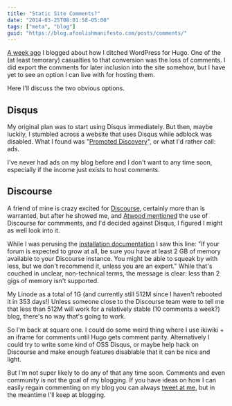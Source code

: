 ```yaml
---
title: "Static Site Comments?"
date: "2014-03-25T08:01:58-05:00"
tags: ["meta", "blog"]
guid: "https://blog.afoolishmanifesto.com/posts/comments/"
---
```

[A week ago](/posts/hugo) I blogged about how I ditched WordPress for Hugo.  One
of the (at least temorary) casualties to that conversion was the loss of
comments.  I did export the comments for later inclusion into the site somehow,
but I have yet to see an option I can live with for hosting them.

Here I'll discuss the two obvious options.

## Disqus

My original plan was to start using Disqus immediately.  But then, maybe
luckily, I stumbled across a website that uses Disqus while adblock was
disabled.  What I found was "[Promoted
Discovery](http://help.disqus.com/customer/portal/articles/666278-introducing-promoted-discovery-and-f-a-q-)",
or what I'd rather call: ads.

I've never had ads on my blog before and I don't want to any time soon,
especially if the income just exists to host comments.

## Discourse

A friend of mine is crazy excited for [Discourse](http://www.discourse.org),
certainly more than is warranted, but after he showed me, and [Atwood
mentioned](http://blog.codinghorror.com/please-read-the-comments/) the use of
Discourse for commments, and I'd decided against Disqus, I figured I might as
well look into it.

While I was perusing the [installation
documentation](https://github.com/discourse/discourse/blob/master/docs/ADMIN-QUICK-START-GUIDE.md)
I saw this line: "If your forum is expected to grow at all, be sure you have at
least 2 GB of memory available to your Discourse instance. You might be able to
squeak by with less, but we don't recommend it, unless you are an expert." While
that's couched in unclear, non-technical terms, the message is clear: less than
2 gigs of memory isn't supported.

My Linode as a total of 1G (and currently still 512M since I haven't rebooted it
in 353 days!)  Unless someone close to the Discourse team were to tell me that
less than 512M will work for a relatively stable (10 comments a week?) blog,
there's no way that's going to work.

So I'm back at square one.  I could do some weird thing where I use ikiwiki + an
iframe for comments until Hugo gets comment parity.  Alternatively I could try
to write some kind of OSS Disqus, or maybe help hack on Discourse and make
enough features disablable that it can be nice and light.

But I'm not super likely to do any of that any time soon. Comments and even
community is not the goal of my blogging.  If you have ideas on how I can easily
regain commenting on my blog you can always [tweet at
me](https://twitter.com/frioux), but in the meantime I'll keep at blogging.
